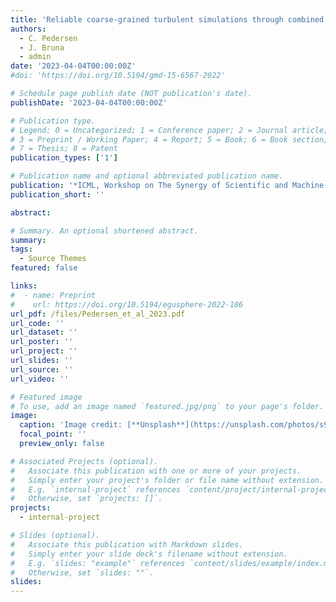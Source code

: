 ```yaml
---
title: 'Reliable coarse-grained turbulent simulations through combined offline learning and neural emulation'
authors:
  - C. Pedersen
  - J. Bruna
  - admin
date: '2023-04-04T00:00:00Z'
#doi: 'https://doi.org/10.5194/gmd-15-6567-2022'

# Schedule page publish date (NOT publication's date).
publishDate: '2023-04-04T00:00:00Z'

# Publication type.
# Legend: 0 = Uncategorized; 1 = Conference paper; 2 = Journal article;
# 3 = Preprint / Working Paper; 4 = Report; 5 = Book; 6 = Book section;
# 7 = Thesis; 8 = Patent
publication_types: ['1']

# Publication name and optional abbreviated publication name.
publication: '*ICML, Workshop on The Synergy of Scientific and Machine Learning Modeling*, arXiv:2307.13144'
publication_short: ''

abstract:

# Summary. An optional shortened abstract.
summary: 
tags:
  - Source Themes
featured: false

links:
#  - name: Preprint
#    url: https://doi.org/10.5194/egusphere-2022-186
url_pdf: /files/Pedersen_et_al_2023.pdf
url_code: ''
url_dataset: ''
url_poster: ''
url_project: ''
url_slides: ''
url_source: ''
url_video: ''

# Featured image
# To use, add an image named `featured.jpg/png` to your page's folder.
image:
  caption: 'Image credit: [**Unsplash**](https://unsplash.com/photos/s9CC2SKySJM)'
  focal_point: ''
  preview_only: false

# Associated Projects (optional).
#   Associate this publication with one or more of your projects.
#   Simply enter your project's folder or file name without extension.
#   E.g. `internal-project` references `content/project/internal-project/index.md`.
#   Otherwise, set `projects: []`.
projects:
  - internal-project

# Slides (optional).
#   Associate this publication with Markdown slides.
#   Simply enter your slide deck's filename without extension.
#   E.g. `slides: "example"` references `content/slides/example/index.md`.
#   Otherwise, set `slides: ""`.
slides:
---
```

